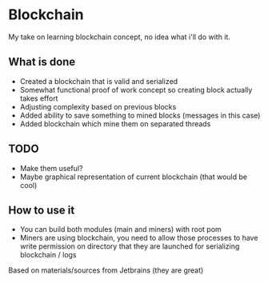 # Blockchain
My take on learning blockchain concept, no idea what i'll do with it.

## What is done
- Created a blockchain that is valid and serialized
- Somewhat functional proof of work concept so creating block actually takes effort
- Adjusting complexity based on previous blocks
- Added ability to save something to mined blocks (messages in this case)
- Added blockchain which mine them on separated threads

## TODO
- Make them useful?
- Maybe graphical representation of current blockchain (that would be cool)

## How to use it
- You can build both modules (main and miners) with root pom
- Miners are using blockchain, you need to allow those processes to have write permission on directory that they are launched for serializing blockchain / logs



Based on materials/sources from Jetbrains (they are great)
